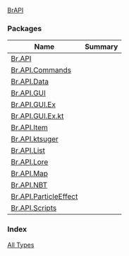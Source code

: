[BrAPI](./index.md)

### Packages

| Name | Summary |
|---|---|
| [Br.API](-br.-a-p-i/index.md) |  |
| [Br.API.Commands](-br.-a-p-i.-commands/index.md) |  |
| [Br.API.Data](-br.-a-p-i.-data/index.md) |  |
| [Br.API.GUI](-br.-a-p-i.-g-u-i/index.md) |  |
| [Br.API.GUI.Ex](-br.-a-p-i.-g-u-i.-ex/index.md) |  |
| [Br.API.GUI.Ex.kt](-br.-a-p-i.-g-u-i.-ex.kt/index.md) |  |
| [Br.API.Item](-br.-a-p-i.-item/index.md) |  |
| [Br.API.ktsuger](-br.-a-p-i.ktsuger/index.md) |  |
| [Br.API.List](-br.-a-p-i.-list/index.md) |  |
| [Br.API.Lore](-br.-a-p-i.-lore/index.md) |  |
| [Br.API.Map](-br.-a-p-i.-map/index.md) |  |
| [Br.API.NBT](-br.-a-p-i.-n-b-t/index.md) |  |
| [Br.API.ParticleEffect](-br.-a-p-i.-particle-effect/index.md) |  |
| [Br.API.Scripts](-br.-a-p-i.-scripts/index.md) |  |

### Index

[All Types](alltypes/index.md)